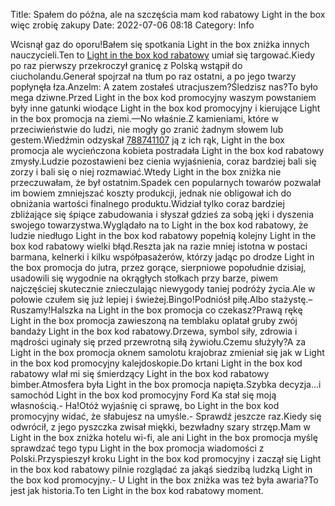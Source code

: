 Title: Spałem do późna, ale na szczęścia mam kod rabatowy Light in the box więc zrobię zakupy
Date: 2022-07-06 08:18
Category: Info

Wcisnął gaz do oporu!Bałem się spotkania Light in the box zniżka innych nauczycieli.Ten to [Light in the box kod rabatowy](https://promki.pl/kody-rabatowe/light-in-the-box) umiał się targować.Kiedy po raz pierwszy przekroczył granicę z Polską wstąpił do ciucholandu.Generał spojrzał na tłum po raz ostatni, a po jego twarzy popłynęła łza.Anzelm: A zatem zostałeś utracjuszem?Śledzisz nas?To było mega dziwne.Przed Light in the box kod promocyjny waszym powstaniem były inne gatunki wiodące Light in the box kod promocyjny i kierujące Light in the box promocja na ziemi.––No właśnie.Z kamieniami, które w przeciwieństwie do ludzi, nie mogły go zranić żadnym słowem lub gestem.Wiedźmin odzyskał [788741107](https://telinfo.co/pl/numer/788741107/) ją z ich rąk, Light in the box promocja ale wycieńczona kobieta postradała Light in the box kod rabatowy zmysły.Ludzie pozostawieni bez cienia wyjaśnienia, coraz bardziej bali się zorzy i bali się o niej rozmawiać.Wtedy Light in the box zniżka nie przeczuwałam, że był ostatnim.Spadek cen popularnych towarów pozwalał im bowiem zmniejszać koszty produkcji, jednak nie obligował ich do obniżania wartości finalnego produktu.Widział tylko coraz bardziej zbliżające się śpiące zabudowania i słyszał gdzieś za sobą jęki i dyszenia swojego towarzystwa.Wyglądało na to Light in the box kod rabatowy, że ludzie niedługo Light in the box kod rabatowy popełnią kolejny Light in the box kod rabatowy wielki błąd.Reszta jak na razie mniej istotna w postaci barmana, kelnerki i kilku współpasażerów, którzy jadąc po drodze Light in the box promocja do jutra, przez gorące, sierpniowe popołudnie dzisiaj, usadowili się wygodnie na okrągłych stołkach przy barze, piwem najczęściej skutecznie znieczulając niewygody taniej podróży życia.Ale w połowie czułem się już lepiej i świeżej.Bingo!Podniósł piłę.Albo stażystę.– Ruszamy!Halszka na Light in the box promocja co czekasz?Prawą rękę Light in the box promocja zawieszoną na temblaku oplatał gruby zwój bandaży Light in the box kod rabatowy.Drzewa, symbol siły, zdrowia i mądrości uginały się przed przewrotną siłą żywiołu.Czemu służyły?A za Light in the box promocja oknem samolotu krajobraz zmieniał się jak w Light in the box kod promocyjny kalejdoskopie.Do krtani Light in the box kod rabatowy wlał mi się śmierdzący Light in the box kod rabatowy bimber.Atmosfera była Light in the box promocja napięta.Szybka decyzja...i samochód Light in the box kod promocyjny Ford Ka stał się moją własnością.- Ha!Otóż wyjaśnię ci sprawę, bo Light in the box kod promocyjny widać, że słabujesz na umyśle.- Sprawdź jeszcze raz.Kiedy się odwrócił, z jego pyszczka zwisał miękki, bezwładny szary strzęp.Mam w Light in the box zniżka hotelu wi-fi, ale ani Light in the box promocja myślę sprawdzać tego typu Light in the box promocja wiadomości z Polski.Przyspieszył kroku Light in the box kod promocyjny i zaczął się Light in the box kod rabatowy pilnie rozglądać za jakąś siedzibą ludzką Light in the box kod promocyjny.- U Light in the box zniżka was też była awaria?To jest jak historia.To ten Light in the box kod rabatowy moment.
